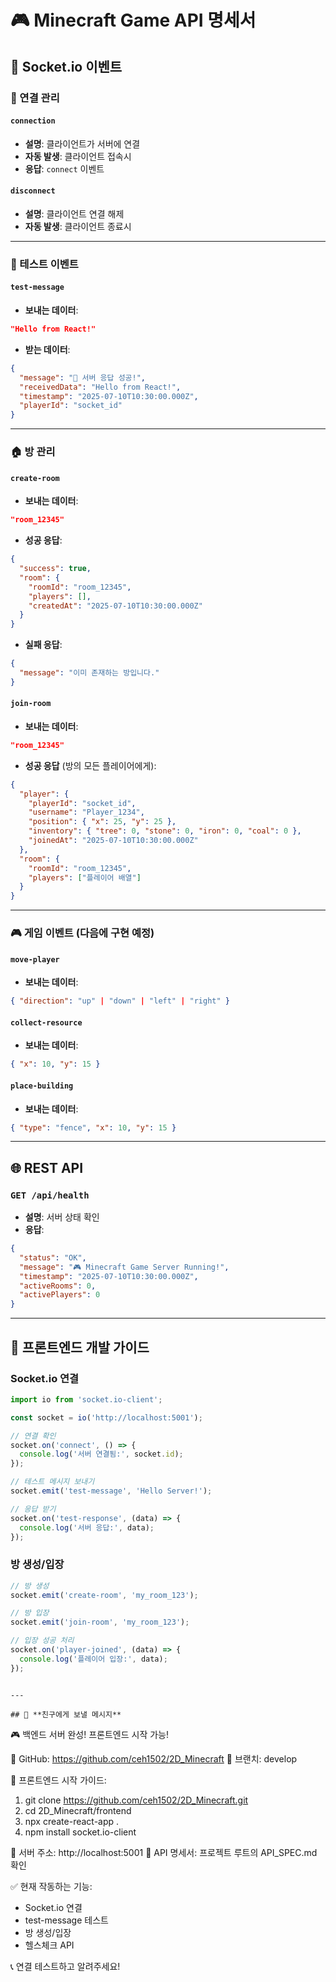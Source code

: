 # 🎮 Minecraft Game API 명세서

## 📡 Socket.io 이벤트

### 🔗 연결 관리

#### `connection`
- **설명**: 클라이언트가 서버에 연결
- **자동 발생**: 클라이언트 접속시
- **응답**: `connect` 이벤트

#### `disconnect`
- **설명**: 클라이언트 연결 해제
- **자동 발생**: 클라이언트 종료시

---

### 🧪 테스트 이벤트

#### `test-message`
- **보내는 데이터**: 
```json
"Hello from React!"
```
- **받는 데이터**:
```json
{
  "message": "🎯 서버 응답 성공!",
  "receivedData": "Hello from React!",
  "timestamp": "2025-07-10T10:30:00.000Z",
  "playerId": "socket_id"
}
```

---

### 🏠 방 관리

#### `create-room`
- **보내는 데이터**:
```json
"room_12345"
```
- **성공 응답**:
```json
{
  "success": true,
  "room": {
    "roomId": "room_12345",
    "players": [],
    "createdAt": "2025-07-10T10:30:00.000Z"
  }
}
```
- **실패 응답**:
```json
{
  "message": "이미 존재하는 방입니다."
}
```

#### `join-room`
- **보내는 데이터**:
```json
"room_12345"
```
- **성공 응답** (방의 모든 플레이어에게):
```json
{
  "player": {
    "playerId": "socket_id",
    "username": "Player_1234",
    "position": { "x": 25, "y": 25 },
    "inventory": { "tree": 0, "stone": 0, "iron": 0, "coal": 0 },
    "joinedAt": "2025-07-10T10:30:00.000Z"
  },
  "room": {
    "roomId": "room_12345",
    "players": ["플레이어 배열"]
  }
}
```

---

### 🎮 게임 이벤트 (다음에 구현 예정)

#### `move-player`
- **보내는 데이터**:
```json
{ "direction": "up" | "down" | "left" | "right" }
```

#### `collect-resource`
- **보내는 데이터**:
```json
{ "x": 10, "y": 15 }
```

#### `place-building`
- **보내는 데이터**:
```json
{ "type": "fence", "x": 10, "y": 15 }
```

---

## 🌐 REST API

### `GET /api/health`
- **설명**: 서버 상태 확인
- **응답**:
```json
{
  "status": "OK",
  "message": "🎮 Minecraft Game Server Running!",
  "timestamp": "2025-07-10T10:30:00.000Z",
  "activeRooms": 0,
  "activePlayers": 0
}
```

---

## 📱 프론트엔드 개발 가이드

### Socket.io 연결
```javascript
import io from 'socket.io-client';

const socket = io('http://localhost:5001');

// 연결 확인
socket.on('connect', () => {
  console.log('서버 연결됨:', socket.id);
});

// 테스트 메시지 보내기
socket.emit('test-message', 'Hello Server!');

// 응답 받기
socket.on('test-response', (data) => {
  console.log('서버 응답:', data);
});
```

### 방 생성/입장
```javascript
// 방 생성
socket.emit('create-room', 'my_room_123');

// 방 입장
socket.emit('join-room', 'my_room_123');

// 입장 성공 처리
socket.on('player-joined', (data) => {
  console.log('플레이어 입장:', data);
});
```
```

---

## 🤝 **친구에게 보낼 메시지**

```
🎮 백엔드 서버 완성! 프론트엔드 시작 가능!

📂 GitHub: https://github.com/ceh1502/2D_Minecraft
🔄 브랜치: develop

🚀 프론트엔드 시작 가이드:
1. git clone https://github.com/ceh1502/2D_Minecraft.git
2. cd 2D_Minecraft/frontend
3. npx create-react-app .
4. npm install socket.io-client

🔗 서버 주소: http://localhost:5001
📖 API 명세서: 프로젝트 루트의 API_SPEC.md 확인

✅ 현재 작동하는 기능:
- Socket.io 연결
- test-message 테스트
- 방 생성/입장
- 헬스체크 API

📞 연결 테스트하고 알려주세요!